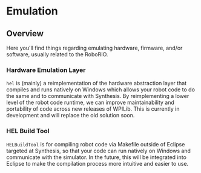 # Emulation
## Overview
Here you'll find things regarding emulating hardware, firmware, and/or software, usually related to the RoboRIO.

### Hardware Emulation Layer

`hel` is (mainly) a reimplementation of the hardware abstraction layer that compiles and runs natively on Windows which allows your robot code to do the same and to communicate with Synthesis. By reimplementing a lower level of the robot code runtime, we can improve maintainability and portability of code across new releases of WPILib. This is currently in development and will replace the old solution soon.

### HEL Build Tool

`HELBuildTool` is for compiling robot code via Makefile outside of Eclipse targeted at Synthesis, so that your code can run natively on Windows and communicate with the simulator. In the future, this will be integrated into Eclipse to make the compilation process more intuitive and easier to use.

